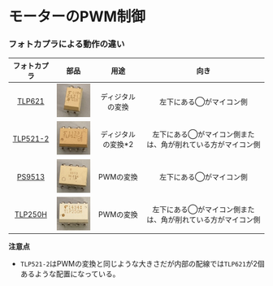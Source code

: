 # モーターのPWM制御

### フォトカプラによる動作の違い  

| フォトカプラ | 部品 | 用途 | 向き |  
|:------:|:------:|:------:|:------:|  
| [TLP621](https://jp.rs-online.com/web/p/optocouplers/1611038?gb=a) | ![pic_TLP621.JPG](./resources/pic_TLP621.JPG) | ディジタルの変換 | 左下にある◯がマイコン側 |  
| [TLP521-2](https://jp.rs-online.com/web/p/optocouplers/1718031?cm_mmc=JP-PLA-DS3A-_-google-_-PLA_JP_JP_ePmax_Prio1-_--_-&matchtype=&&campaignid=20858944244&gad_source=1&gclid=CjwKCAiArKW-BhAzEiwAZhWsIC59PvjUU27b9lFqq5lPOYafc83XY63O_NRmTJ4k13gT-4t-ofMuexoCSNoQAvD_BwE&gclsrc=aw.ds) | ![pic_TLP521-2.JPG](./resources/pic_TLP521-2.JPG) | ディジタルの変換*2 | 左下にある◯がマイコン側または、角が削れている方がマイコン側 |  
| [PS9513](https://jp.rs-online.com/web/p/optocouplers/2347111?srsltid=AfmBOop1mbTNh_2S3L3LVPv-URRDD3y03iuBuspMm1w5xkRcWY2EgoUm) | ![pic_PS9513.JPG](./resources/pic_PS9513.JPG) | PWMの変換 | 左下にある◯がマイコン側 |  
| [TLP250H](https://jp.rs-online.com/web/p/optocouplers/8851279?srsltid=AfmBOoqXYwz-_Yaf1EzdvjIdm6IBj3ft_dYQmsY4QKocpl6aMEDGDWGd) | ![pic_TLP250H.JPG](./resources/pic_TLP250H.JPG) | PWMの変換 | 左下にある◯がマイコン側または、角が削れている方がマイコン側 |  

**注意点**  
* `TLP521-2`はPWMの変換と同じような大きさだが内部の配線では`TLP621`が2個あるような配置になっている。